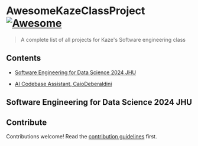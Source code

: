 # AwesomeKazeClassProject [![Awesome](https://awesome.re/badge.svg)](https://awesome.re)

> A complete list of all projects for Kaze&#39;s Software engineering class

## Contents

- [Software Engineering for Data Science 2024 JHU](#software-engineering-for-data-science-2024-jhu)

- [AI Codebase Assistant, CaioDeberaldini](https://github.com/caiodeberaldini/semester_project)


## Software Engineering for Data Science 2024 JHU


## Contribute

Contributions welcome! Read the [contribution guidelines](contributing.md) first.
